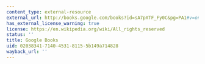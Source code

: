 ```yaml
---
content_type: external-resource
external_url: http://books.google.com/books?id=sA7pXTF_Fy0C&pg=PA1#v=onepage
has_external_license_warning: true
license: https://en.wikipedia.org/wiki/All_rights_reserved
status: ''
title: Google Books
uid: 02038341-7140-4531-8115-5b149a714828
wayback_url: ''
---
```

